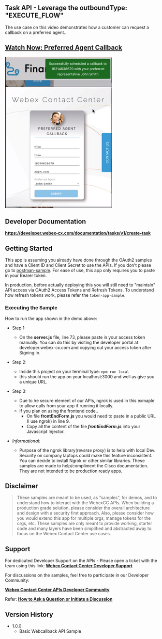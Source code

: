 ## Task API - Leverage the outboundType: "EXECUTE_FLOW"

The use case on this video demonstrates how a customer can request a callback on a preferred agent..

## [Watch Now: Preferred Agent Callback ](https://app.vidcast.io/share/a38f8bc2-c940-4f45-a79a-e80814628c73)

![Preferred Agent Callback Sample](./images/preferred-agent-callback.png)

## Developer Documentation

**https://developer.webex-cx.com/documentation/tasks/v1/create-task**

## Getting Started

This app is assuming you already have done through the OAuth2 samples and have a Client ID and Client Secret to use the APIs. If you don't please go to [postman-sample](https://github.com/CiscoDevNet/webex-contact-center-api-samples/tree/main/postman-sample). For ease of use, this app only requires you to paste in your Bearer token.

In production, before actually deploying this you will still need to "maintain" API access via OAuth2 Access Tokens and Refresh Tokens. To understand how refresh tokens work, please refer the `token-app-sample`.

### Executing the Sample

How to run the app shown in the demo above:

- Step 1:

  - On the **server.js** file, line 73, please paste in your access token manually. You can do this by visiting the developer portal at developer.webex-cx.com and copying out your access token after Signing in.

- Step 2:

  - Inside this project on your terminal type: `npm run local`
  - this should run the app on your localhost:3000 and well as give you a unique URL.

- Step 3:

  - Due to he secure element of our APIs, ngrok is used in this exmaple to allow calls from your app if running it locally.
  - If you plan on using the frontend code..
    - On file **frontEndForm.js** you would need to paste in a public URL (I use ngrok) in line 9.
    - Copy all the content of the file _**frontEndForm.js**_ into your Javascript Injector.

- _Informational:_
  - Purpose of the ngrok library(_reverse proxy_) is to help with local Dev. Security on company laptops could make this feature inconsistent. You can decide to install Ngrok or other similar libraries. These samples are made to help/compliment the Cisco documentation. They are not intended to be production ready apps.

## Disclaimer

> These samples are meant to be used, as "samples", for demos, and to understand how to interact with the WebexCC APIs.
> When building a production grade solution, please consider the overall architecture and design with a security first approach.
> Also, please consider how you would extend this app for multiple orgs, manage tokens for the orgs, etc.
> These samples are only meant to provide working, starter code and many layers have been simplified and abstracted away to focus on the Webex Contact Center use cases.

## Support

For dedicated Developer Support on the APIs - Please open a ticket with the team using this link: **[Webex Contact Center Developer Support](https://developer.webex-cx.com/support)**

For discussions on the samples, feel free to participate in our Developer Community:

**[Webex Contact Center APIs Developer Community](https://community.cisco.com/t5/contact-center/bd-p/j-disc-dev-contact-center)**

Refer: **[How to Ask a Question or Initiate a Discussion](https://community.cisco.com/t5/contact-center/webex-contact-center-apis-developer-community-and-support/m-p/4558270)**

## Version History

- 1.0.0
  - Basic Webcallback API Sample
